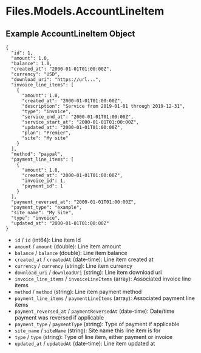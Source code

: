 # Files.Models.AccountLineItem

## Example AccountLineItem Object

```
{
  "id": 1,
  "amount": 1.0,
  "balance": 1.0,
  "created_at": "2000-01-01T01:00:00Z",
  "currency": "USD",
  "download_uri": "https://url...",
  "invoice_line_items": [
    {
      "amount": 1.0,
      "created_at": "2000-01-01T01:00:00Z",
      "description": "Service from 2019-01-01 through 2019-12-31",
      "type": "invoice",
      "service_end_at": "2000-01-01T01:00:00Z",
      "service_start_at": "2000-01-01T01:00:00Z",
      "updated_at": "2000-01-01T01:00:00Z",
      "plan": "Premier",
      "site": "My site"
    }
  ],
  "method": "paypal",
  "payment_line_items": [
    {
      "amount": 1.0,
      "created_at": "2000-01-01T01:00:00Z",
      "invoice_id": 1,
      "payment_id": 1
    }
  ],
  "payment_reversed_at": "2000-01-01T01:00:00Z",
  "payment_type": "example",
  "site_name": "My Site",
  "type": "invoice",
  "updated_at": "2000-01-01T01:00:00Z"
}
```

* `id` / `id`  (int64): Line item Id
* `amount` / `amount`  (double): Line item amount
* `balance` / `balance`  (double): Line item balance
* `created_at` / `createdAt`  (date-time): Line item created at
* `currency` / `currency`  (string): Line item currency
* `download_uri` / `downloadUri`  (string): Line item download uri
* `invoice_line_items` / `invoiceLineItems`  (array): Associated invoice line items
* `method` / `method`  (string): Line item payment method
* `payment_line_items` / `paymentLineItems`  (array): Associated payment line items
* `payment_reversed_at` / `paymentReversedAt`  (date-time): Date/time payment was reversed if applicable
* `payment_type` / `paymentType`  (string): Type of payment if applicable
* `site_name` / `siteName`  (string): Site name this line item is for
* `type` / `type`  (string): Type of line item, either payment or invoice
* `updated_at` / `updatedAt`  (date-time): Line item updated at

